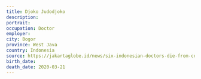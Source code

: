 ```yaml
---
title: Djoko Judodjoko
description: 
portrait: 
occupation: Doctor
employer: 
city: Bogor
province: West Java
country: Indonesia
source: https://jakartaglobe.id/news/six-indonesian-doctors-die-from-covid19-cases-exceed-500, https://www.channelnewsasia.com/news/asia/indonesia-covid19-doctors-nurses-at-risk-12573980, https://twitter.com/PBIDI/status/1241672169131630594
birth_date: 
death_date: 2020-03-21
---
```


